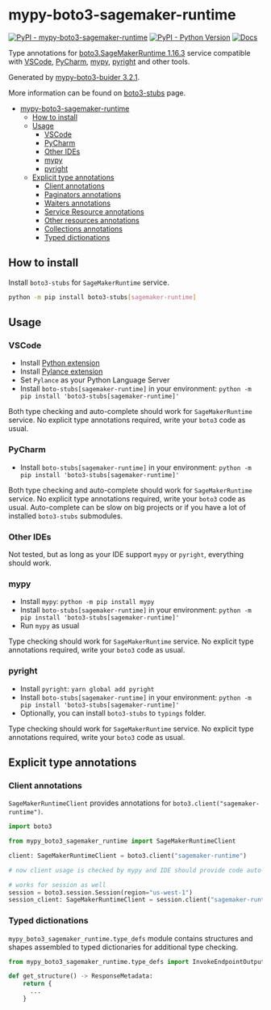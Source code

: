 # mypy-boto3-sagemaker-runtime

[![PyPI - mypy-boto3-sagemaker-runtime](https://img.shields.io/pypi/v/mypy-boto3-sagemaker-runtime.svg?color=blue)](https://pypi.org/project/mypy-boto3-sagemaker-runtime)
[![PyPI - Python Version](https://img.shields.io/pypi/pyversions/mypy-boto3-sagemaker-runtime.svg?color=blue)](https://pypi.org/project/mypy-boto3-sagemaker-runtime)
[![Docs](https://img.shields.io/readthedocs/mypy-boto3-builder.svg?color=blue)](https://mypy-boto3-builder.readthedocs.io/)

Type annotations for
[boto3.SageMakerRuntime 1.16.3](https://boto3.amazonaws.com/v1/documentation/api/1.16.3/reference/services/sagemaker-runtime.html#SageMakerRuntime) service
compatible with
[VSCode](https://code.visualstudio.com/),
[PyCharm](https://www.jetbrains.com/pycharm/),
[mypy](https://github.com/python/mypy),
[pyright](https://github.com/microsoft/pyright)
and other tools.

Generated by [mypy-boto3-buider 3.2.1](https://github.com/vemel/mypy_boto3_builder).

More information can be found on [boto3-stubs](https://pypi.org/project/boto3-stubs/) page.

- [mypy-boto3-sagemaker-runtime](#mypy-boto3-sagemaker-runtime)
  - [How to install](#how-to-install)
  - [Usage](#usage)
    - [VSCode](#vscode)
    - [PyCharm](#pycharm)
    - [Other IDEs](#other-ides)
    - [mypy](#mypy)
    - [pyright](#pyright)
  - [Explicit type annotations](#explicit-type-annotations)
    - [Client annotations](#client-annotations)
    - [Paginators annotations](#paginators-annotations)
    - [Waiters annotations](#waiters-annotations)
    - [Service Resource annotations](#service-resource-annotations)
    - [Other resources annotations](#other-resources-annotations)
    - [Collections annotations](#collections-annotations)
    - [Typed dictionations](#typed-dictionations)

## How to install

Install `boto3-stubs` for `SageMakerRuntime` service.

```bash
python -m pip install boto3-stubs[sagemaker-runtime]
```

## Usage

### VSCode

- Install [Python extension](https://marketplace.visualstudio.com/items?itemName=ms-python.python)
- Install [Pylance extension](https://marketplace.visualstudio.com/items?itemName=ms-python.vscode-pylance)
- Set `Pylance` as your Python Language Server
- Install `boto-stubs[sagemaker-runtime]` in your environment: `python -m pip install 'boto3-stubs[sagemaker-runtime]'`

Both type checking and auto-complete should work for `SageMakerRuntime` service.
No explicit type annotations required, write your `boto3` code as usual.

### PyCharm

- Install `boto-stubs[sagemaker-runtime]` in your environment: `python -m pip install 'boto3-stubs[sagemaker-runtime]'`

Both type checking and auto-complete should work for `SageMakerRuntime` service.
No explicit type annotations required, write your `boto3` code as usual.
Auto-complete can be slow on big projects or if you have a lot of installed `boto3-stubs` submodules.

### Other IDEs

Not tested, but as long as your IDE support `mypy` or `pyright`, everything should work.

### mypy

- Install `mypy`: `python -m pip install mypy`
- Install `boto-stubs[sagemaker-runtime]` in your environment: `python -m pip install 'boto3-stubs[sagemaker-runtime]'`
- Run `mypy` as usual

Type checking should work for `SageMakerRuntime` service.
No explicit type annotations required, write your `boto3` code as usual.

### pyright

- Install `pyright`: `yarn global add pyright`
- Install `boto-stubs[sagemaker-runtime]` in your environment: `python -m pip install 'boto3-stubs[sagemaker-runtime]'`
- Optionally, you can install `boto3-stubs` to `typings` folder.

Type checking should work for `SageMakerRuntime` service.
No explicit type annotations required, write your `boto3` code as usual.

## Explicit type annotations

### Client annotations

`SageMakerRuntimeClient` provides annotations for `boto3.client("sagemaker-runtime")`.

```python
import boto3

from mypy_boto3_sagemaker_runtime import SageMakerRuntimeClient

client: SageMakerRuntimeClient = boto3.client("sagemaker-runtime")

# now client usage is checked by mypy and IDE should provide code auto-complete

# works for session as well
session = boto3.session.Session(region="us-west-1")
session_client: SageMakerRuntimeClient = session.client("sagemaker-runtime")
```








### Typed dictionations

`mypy_boto3_sagemaker_runtime.type_defs` module contains structures and shapes assembled
to typed dictionaries for additional type checking.

```python
from mypy_boto3_sagemaker_runtime.type_defs import InvokeEndpointOutputTypeDef, ResponseMetadata

def get_structure() -> ResponseMetadata:
    return {
      ...
    }
```
